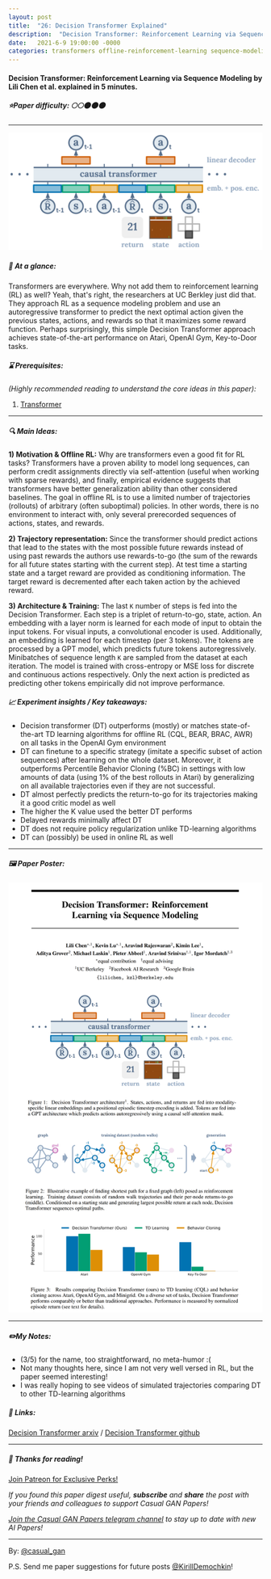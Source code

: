 ```yaml
---
layout: post
title:  "26: Decision Transformer Explained"
description:  "Decision Transformer: Reinforcement Learning via Sequence Modeling by Lili Chen et al. explained in 5 minutes."
date:   2021-6-9 19:00:00 -0000
categories: transformers offline-reinforcement-learning sequence-modeling
---
```


#### Decision Transformer: Reinforcement Learning via Sequence Modeling by Lili Chen et al. explained in 5 minutes.

##### ⭐️Paper difficulty: 🌕🌕🌑🌑🌑

***

![Decision Transformer: Reinforcement Learning via Sequence Modeling teaser](/assets/images/decision_transformer_teaser.png "Decision Transformer teaser")

##### 🎯 At a glance:

Transformers are everywhere. Why not add them to reinforcement learning (RL) as well? Yeah, that's right, the researchers at UC Berkley just did that. They approach RL as a sequence modeling problem and use an autoregressive transformer to predict the next optimal action given the previous states, actions, and rewards so that it maximizes some reward function. Perhaps surprisingly, this simple Decision Transformer approach achieves state-of-the-art performance on Atari, OpenAI Gym, Key-to-Door tasks.

##### ⌛️ Prerequisites:

*(Highly recommended reading to understand the core ideas in this paper):*
1. [Transformer](https://arxiv.org/abs/1706.03762)

***

##### 🔍 Main Ideas:

**1) Motivation & Offline RL:**
Why are transformers even a good fit for RL tasks?  Transformers have a proven ability to model long sequences, can perform credit assignments directly via self-attention (useful when working with sparse rewards), and finally, empirical evidence suggests that transformers have better generalization ability than other considered baselines. The goal in offline RL is to use a limited number of trajectories (rollouts) of arbitrary (often suboptimal) policies. In other words, there is no environment to interact with, only several prerecorded sequences of actions, states, and rewards.

**2) Trajectory representation:**
Since the transformer should predict actions that lead to the states with the most possible future rewards instead of using past rewards the authors use rewards-to-go (the sum of the rewards for all future states starting with the current step).  At test time a starting state and a target reward are provided as conditioning information. The target reward is decremented after each taken action by the achieved reward.

**3) Architecture & Training:**
The last `K` number of steps is fed into the Decision Transformer. Each step is a triplet of return-to-go, state, action. An embedding with a layer norm is learned for each mode of input to obtain the input tokens. For visual inputs, a convolutional encoder is used. Additionally, an embedding is learned for each timestep (per 3 tokens). The tokens are processed by a GPT model, which predicts future tokens autoregressively.  
Minibatches of sequence length `K` are sampled from the dataset at each iteration. The model is trained with cross-entropy or MSE loss for discrete and continuous actions respectively. Only the next action is predicted as predicting other tokens empirically did not improve performance.

##### 📈 Experiment insights / Key takeaways:
- Decision transformer (DT) outperforms (mostly) or matches state-of-the-art TD learning algorithms for offline RL (CQL, BEAR, BRAC, AWR) on all tasks in the OpenAI Gym environment
- DT can finetune to a specific strategy (imitate a specific subset of action sequences) after learning on the whole dataset. Moreover, it outperforms Percentile Behavior Cloning (%BC) in settings with low amounts of data (using 1% of the best rollouts in Atari) by generalizing on all available trajectories even if they are not successful.
- DT almost perfectly predicts the return-to-go for its trajectories making it a good critic model as well
- The higher the K value used the better DT performs
- Delayed rewards minimally affect DT
- DT does not require policy regularization unlike TD-learning algorithms
- DT can (possibly) be used in online RL as well

***

##### 🖼️ Paper Poster:

![Decision Transformer: Reinforcement Learning via Sequence Modeling paper poster](/assets/images/DecisionTransformer.png "Decision Transformer Paper Poster")

***

##### ✏️My Notes:
- (3/5) for the name, too straightforward, no meta-humor :(
- Not many thoughts here, since I am not very well versed in RL, but the paper seemed interesting!
- I was really hoping to see videos of simulated trajectories comparing DT to other TD-learning algorithms

##### 🔗 Links:
[Decision Transformer arxiv](https://arxiv.org/pdf/2106.01345.pdf) / [Decision Transformer github](https://github.com/kzl/decision-transformer)

***

##### 👋 Thanks for reading!

<a href="https://www.patreon.com/bePatron?u=53448948" data-patreon-widget-type="become-patron-button">Join Patreon for Exclusive Perks!</a><script async src="https://c6.patreon.com/becomePatronButton.bundle.js"></script>

*If you found this paper digest useful, **subscribe** and **share** the post with your friends and colleagues to support Casual GAN Papers!*

*[Join the Casual GAN Papers telegram channel](https://t.me/joinchat/KeutnzlvetRkZGZi) to stay up to date with new AI Papers!*

***

By: [@casual_gan](https://t.me/joinchat/KeutnzlvetRkZGZi)

P.S. Send me paper suggestions for future posts
[@KirillDemochkin](mailto:kdemochkin@gmail.com)!
